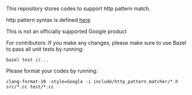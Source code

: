 
This repository stores codes to support http pattern match.

http pattern syntax is defined [here](https://github.com/googleapis/googleapis/blob/master/google/api/http.proto#L224)

This is not an officially supported Google product

For contributors:
If you make any changes, please make sure to use Bazel to pass all unit tests by running:

```
bazel test //...
```
Please format your codes by running:

```
clang-format-10 -style=Google -i include/http_pattern_matcher/*.h src/*.cc test/*.cc
```


